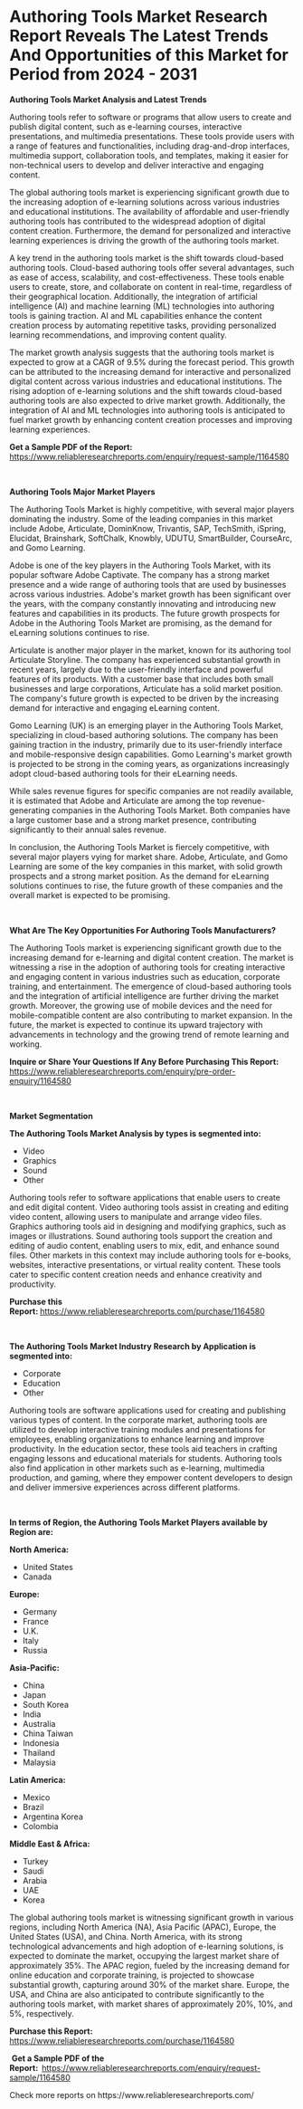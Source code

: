 <p><h1>Authoring Tools Market Research Report Reveals The Latest Trends And Opportunities of this Market for Period from 2024 - 2031</h1></p><p><strong>Authoring Tools Market Analysis and Latest Trends</strong></p>
<p><p>Authoring tools refer to software or programs that allow users to create and publish digital content, such as e-learning courses, interactive presentations, and multimedia presentations. These tools provide users with a range of features and functionalities, including drag-and-drop interfaces, multimedia support, collaboration tools, and templates, making it easier for non-technical users to develop and deliver interactive and engaging content.</p><p>The global authoring tools market is experiencing significant growth due to the increasing adoption of e-learning solutions across various industries and educational institutions. The availability of affordable and user-friendly authoring tools has contributed to the widespread adoption of digital content creation. Furthermore, the demand for personalized and interactive learning experiences is driving the growth of the authoring tools market.</p><p>A key trend in the authoring tools market is the shift towards cloud-based authoring tools. Cloud-based authoring tools offer several advantages, such as ease of access, scalability, and cost-effectiveness. These tools enable users to create, store, and collaborate on content in real-time, regardless of their geographical location. Additionally, the integration of artificial intelligence (AI) and machine learning (ML) technologies into authoring tools is gaining traction. AI and ML capabilities enhance the content creation process by automating repetitive tasks, providing personalized learning recommendations, and improving content quality.</p><p>The market growth analysis suggests that the authoring tools market is expected to grow at a CAGR of 9.5% during the forecast period. This growth can be attributed to the increasing demand for interactive and personalized digital content across various industries and educational institutions. The rising adoption of e-learning solutions and the shift towards cloud-based authoring tools are also expected to drive market growth. Additionally, the integration of AI and ML technologies into authoring tools is anticipated to fuel market growth by enhancing content creation processes and improving learning experiences.</p></p>
<p><strong>Get a Sample PDF of the Report:&nbsp;</strong> <a href="https://www.reliableresearchreports.com/enquiry/request-sample/1164580">https://www.reliableresearchreports.com/enquiry/request-sample/1164580</a></p>
<p>&nbsp;</p>
<p><strong>Authoring Tools Major Market Players</strong></p>
<p><p>The Authoring Tools Market is highly competitive, with several major players dominating the industry. Some of the leading companies in this market include Adobe, Articulate, DominKnow, Trivantis, SAP, TechSmith, iSpring, Elucidat, Brainshark, SoftChalk, Knowbly, UDUTU, SmartBuilder, CourseArc, and Gomo Learning.</p><p>Adobe is one of the key players in the Authoring Tools Market, with its popular software Adobe Captivate. The company has a strong market presence and a wide range of authoring tools that are used by businesses across various industries. Adobe's market growth has been significant over the years, with the company constantly innovating and introducing new features and capabilities in its products. The future growth prospects for Adobe in the Authoring Tools Market are promising, as the demand for eLearning solutions continues to rise.</p><p>Articulate is another major player in the market, known for its authoring tool Articulate Storyline. The company has experienced substantial growth in recent years, largely due to the user-friendly interface and powerful features of its products. With a customer base that includes both small businesses and large corporations, Articulate has a solid market position. The company's future growth is expected to be driven by the increasing demand for interactive and engaging eLearning content.</p><p>Gomo Learning (UK) is an emerging player in the Authoring Tools Market, specializing in cloud-based authoring solutions. The company has been gaining traction in the industry, primarily due to its user-friendly interface and mobile-responsive design capabilities. Gomo Learning's market growth is projected to be strong in the coming years, as organizations increasingly adopt cloud-based authoring tools for their eLearning needs.</p><p>While sales revenue figures for specific companies are not readily available, it is estimated that Adobe and Articulate are among the top revenue-generating companies in the Authoring Tools Market. Both companies have a large customer base and a strong market presence, contributing significantly to their annual sales revenue.</p><p>In conclusion, the Authoring Tools Market is fiercely competitive, with several major players vying for market share. Adobe, Articulate, and Gomo Learning are some of the key companies in this market, with solid growth prospects and a strong market position. As the demand for eLearning solutions continues to rise, the future growth of these companies and the overall market is expected to be promising.</p></p>
<p>&nbsp;</p>
<p><strong>What Are The Key Opportunities For Authoring Tools Manufacturers?</strong></p>
<p><p>The Authoring Tools market is experiencing significant growth due to the increasing demand for e-learning and digital content creation. The market is witnessing a rise in the adoption of authoring tools for creating interactive and engaging content in various industries such as education, corporate training, and entertainment. The emergence of cloud-based authoring tools and the integration of artificial intelligence are further driving the market growth. Moreover, the growing use of mobile devices and the need for mobile-compatible content are also contributing to market expansion. In the future, the market is expected to continue its upward trajectory with advancements in technology and the growing trend of remote learning and working.</p></p>
<p><strong>Inquire or Share Your Questions If Any Before Purchasing This Report:</strong> <a href="https://www.reliableresearchreports.com/enquiry/pre-order-enquiry/1164580">https://www.reliableresearchreports.com/enquiry/pre-order-enquiry/1164580</a></p>
<p>&nbsp;</p>
<p><strong>Market Segmentation</strong></p>
<p><strong>The Authoring Tools Market Analysis by types is segmented into:</strong></p>
<p><ul><li>Video</li><li>Graphics</li><li>Sound</li><li>Other</li></ul></p>
<p><p>Authoring tools refer to software applications that enable users to create and edit digital content. Video authoring tools assist in creating and editing video content, allowing users to manipulate and arrange video files. Graphics authoring tools aid in designing and modifying graphics, such as images or illustrations. Sound authoring tools support the creation and editing of audio content, enabling users to mix, edit, and enhance sound files. Other markets in this context may include authoring tools for e-books, websites, interactive presentations, or virtual reality content. These tools cater to specific content creation needs and enhance creativity and productivity.</p></p>
<p><strong>Purchase this Report:&nbsp;</strong><a href="https://www.reliableresearchreports.com/purchase/1164580">https://www.reliableresearchreports.com/purchase/1164580</a></p>
<p>&nbsp;</p>
<p><strong>The Authoring Tools Market Industry Research by Application is segmented into:</strong></p>
<p><ul><li>Corporate</li><li>Education</li><li>Other</li></ul></p>
<p><p>Authoring tools are software applications used for creating and publishing various types of content. In the corporate market, authoring tools are utilized to develop interactive training modules and presentations for employees, enabling organizations to enhance learning and improve productivity. In the education sector, these tools aid teachers in crafting engaging lessons and educational materials for students. Authoring tools also find application in other markets such as e-learning, multimedia production, and gaming, where they empower content developers to design and deliver immersive experiences across different platforms.</p></p>
<p>&nbsp;</p>
<p><strong>In terms of Region, the Authoring Tools Market Players available by Region are:</strong></p>
<p>
    <p> <strong> North America: </strong>
        <ul>
            <li>United States</li>
            <li>Canada</li>
        </ul>
        </p> 
    <p> <strong> Europe: </strong>
        <ul>
            <li>Germany</li>
            <li>France</li>
            <li>U.K.</li>
            <li>Italy</li>
            <li>Russia</li>
        </ul>
        </p> 
    <p> <strong> Asia-Pacific: </strong>
        <ul>
            <li>China</li>
            <li>Japan</li>
            <li>South Korea</li>
            <li>India</li>
            <li>Australia</li>
            <li>China Taiwan</li>
            <li>Indonesia</li>
            <li>Thailand</li>
            <li>Malaysia</li>
        </ul>
        </p> 
    <p> <strong> Latin America: </strong>
        <ul>
            <li>Mexico</li>
            <li>Brazil</li>
            <li>Argentina Korea</li>
            <li>Colombia</li>
        </ul>
        </p> 
    <p> <strong> Middle East & Africa: </strong>
        <ul>
            <li>Turkey</li>
            <li>Saudi</li>
            <li>Arabia</li>
            <li>UAE</li>
            <li>Korea</li>
        </ul>
    </p>
    </p>
<p><p>The global authoring tools market is witnessing significant growth in various regions, including North America (NA), Asia Pacific (APAC), Europe, the United States (USA), and China. North America, with its strong technological advancements and high adoption of e-learning solutions, is expected to dominate the market, occupying the largest market share of approximately 35%. The APAC region, fueled by the increasing demand for online education and corporate training, is projected to showcase substantial growth, capturing around 30% of the market share. Europe, the USA, and China are also anticipated to contribute significantly to the authoring tools market, with market shares of approximately 20%, 10%, and 5%, respectively.</p></p>
<p><strong>Purchase this Report: </strong><a href="https://www.reliableresearchreports.com/purchase/1164580">https://www.reliableresearchreports.com/purchase/1164580</a></p>
<p>&nbsp;<strong>Get a Sample PDF of the Report:&nbsp;&nbsp;</strong><a href="https://www.reliableresearchreports.com/enquiry/request-sample/1164580">https://www.reliableresearchreports.com/enquiry/request-sample/1164580</a></p>
<p><strong></strong></p>
<p>Check more reports on https://www.reliableresearchreports.com/</p>